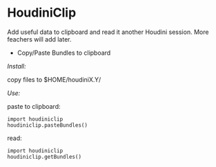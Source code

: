 HoudiniClip
===========
Add useful data to clipboard and read it another Houdini session. More feachers will add later.

- Copy/Paste Bundles to clipboard

*Install:*

copy files to $HOME/houdiniX.Y/

*Use:*

paste to clipboard:
```
import houdiniclip
houdiniclip.pasteBundles()
```
read:
```
import houdiniclip
houdiniclip.getBundles()
```
